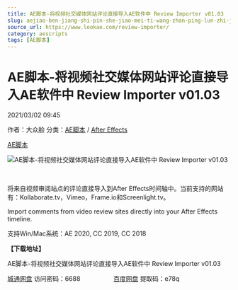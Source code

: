 ```yaml
---
title: AE脚本-将视频社交媒体网站评论直接导入AE软件中 Review Importer v01.03
slug: aejiao-ben-jiang-shi-pin-she-jiao-mei-ti-wang-zhan-ping-lun-zhi-jie-dao-ru-aeruan-jian-zhong-review-importer-v01-03
source_url: https://www.lookae.com/review-importer/
category: aescripts
tags: [AE脚本]
---
```

# AE脚本-将视频社交媒体网站评论直接导入AE软件中 Review Importer v01.03

2021/03/02 09:45

作者：大众脸
分类：[AE脚本](https://www.lookae.com/after-effects/aescripts/) / [After Effects](https://www.lookae.com/after-effects/)

[AE脚本](https://www.lookae.com/tag/ae%e8%84%9a%e6%9c%ac/)

![AE脚本-将视频社交媒体网站评论直接导入AE软件中 Review Importer v01.03](https://www.lookae.com/wp-content/uploads/2021/03/Review-Importer.jpg "AE脚本-将视频社交媒体网站评论直接导入AE软件中 Review Importer v01.03-LookAE.com")

[﻿﻿﻿](https://cloud.video.taobao.com//play/u/705956171/p/1/e/6/t/1/300358151013.mp4)

将来自视频审阅站点的评论直接导入到After Effects时间轴中。当前支持的网站有：Kollaborate.tv，Vimeo，Frame.io和Screenlight.tv。

Import comments from video review sites directly into your After Effects timeline.

支持Win/Mac系统：AE 2020, CC 2019, CC 2018

**【下载地址】**

AE脚本-将视频社交媒体网站评论直接导入AE软件中 Review Importer v01.03

[城通网盘](https://089u.com/f/680462-484357316-6f33a8) 访问密码：6688                   [百度网盘](https://pan.baidu.com/s/1qt6NDED39mRpebNy7K8GvQ) 提取码：e78q
